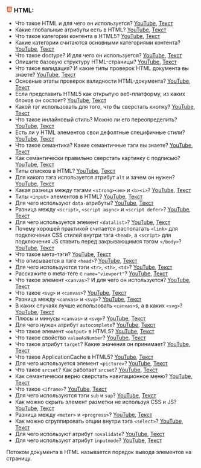 <h3>
  <img src="../../assets/HTML.png" width="16" height="16" />
  <span>HTML:</span>
</h3>

- Что такое HTML и для чего он используется? [YouTube](https://youtu.be/CjdCxxqObaM?t=39), [Текст](./questions/question_1.md)
- Какие глобальные атрибуты есть в HTML? [YouTube](https://youtu.be/trriSYNrHw4?t=360), [Текст](./questions/question_2.md)
- Что такое категории контента в HTML5? [YouTube](https://youtu.be/rWEsjNWBoIE?t=105), [Текст](./questions/question_3.md)
- Какие категории считаются основными категориями контента? [YouTube](https://youtu.be/rWEsjNWBoIE?t=167), [Текст](./questions/question_4.md)
- Что такое doctype? И для чего он используется? [YouTube](https://youtu.be/ycYp7CYOnO0?t=65), [Текст](./questions/question_5.md)
- Опишите базовую структуру HTML-страницы? [YouTube](https://youtu.be/ycYp7CYOnO0?t=103), [Текст](./questions/question_6.md)
- Что такое валидация? И какие типы проверок HTML документа вы знаете? [YouTube](https://youtu.be/G7hLwudGWL4?t=39), [Текст](./questions/question_7.md)
- Основные этапы проверок валидности HTML-документа? [YouTube](https://youtu.be/7TvS0iKR3_c?t=133), [Текст](./questions/question_8.md)
- Если представить HTML5 как открытую веб-платформу, из каких блоков он состоит? [YouTube](https://youtu.be/yvOXvZ8aEFo?t=28), [Текст](./questions/question_9.md)
- Какой тэг использовать для того, что бы сверстать кнопку? [YouTube](https://youtu.be/G7hLwudGWL4?t=96), [Текст](./questions/question_10.md)
- Что такое инлайновый стиль? Можно ли его переопределить? [YouTube](https://youtu.be/G7hLwudGWL4?t=155), [Текст](./questions/question_11.md)
- Есть ли у HTML элементов свои дефолтные специфичные стили? [YouTube](https://youtu.be/G7hLwudGWL4?t=181), [Текст](./questions/question_11.md)
- Что такое семантика? Какие семантичные тэги вы знаете? [YouTube](https://youtu.be/ycYp7CYOnO0?t=149), [Текст](./questions/question_13.md)
- Как семантически правильно сверстать картинку с подписью? [YouTube](https://youtu.be/1eIRTdgzHtw?t=67), [Текст](./questions/question_14.md)
- Типы списков в HTML? [YouTube](https://youtu.be/1eIRTdgzHtw?t=29), [Текст](./questions/question_15.md)
- Для какого тэга используется атрибут `alt` и зачем он нужен? [YouTube](https://youtu.be/G7hLwudGWL4?t=230), [Текст](./questions/question_16.md)
- Какая разница между тэгами `<strong><em>` и `<b><i>`? [YouTube](https://youtu.be/ycYp7CYOnO0?t=202), [Текст](./questions/question_17.md)
- Типы `<input>` элементов в HTML? [YouTube](https://youtu.be/CjdCxxqObaM?t=87), [Текст](./questions/question_18.md)
- Для чего используют `data-`атрибуты? [YouTube](https://youtu.be/rlWgI7AvV18?t=34), [Текст](./questions/question_19.md)
- Разница между `<script>`, `<script async>` и `<script defer>`? [YouTube](https://youtu.be/rlWgI7AvV18?t=77), [Текст](./questions/question_20.md)
- Для чего используется элемент `<datalist>`? [YouTube](https://youtu.be/rlWgI7AvV18?t=178), [Текст](./questions/question_21.md)
- Почему хорошей практикой считается располагать `<link>` для подключения CSS стилей внутри тэга `<head>`, а `<script>` для подключения JS ставить перед закрывающимся тэгом `</body>`? [YouTube](https://youtu.be/7TvS0iKR3_c?t=30), [Текст](./questions/question_22.md)
- Что такое мета-тэги? [YouTube](https://youtu.be/ngyOYuTrUk8?t=205), [Текст](./questions/question_23.md)
- Что описывается в тэге `<head>`? [YouTube](https://youtu.be/ngyOYuTrUk8?t=252), [Текст](./questions/question_24.md)
- Для чего используются тэги `<tr>`, `<th>`, `<td>`? [YouTube](https://youtu.be/ngyOYuTrUk8?t=306), [Текст](./questions/question_25.md)
- Расскажите о meta-теге с `name="viewport"`? [YouTube](https://youtu.be/rWEsjNWBoIE?t=36), [Текст](./questions/question_26.md)
- Что такое элемент `<canvas>`? И для чего он используется? [YouTube](https://youtu.be/CjdCxxqObaM?t=200), [Текст](./questions/question_27.md)
- Что такое `<svg>` и `<canvas>`? [YouTube](https://youtu.be/rWEsjNWBoIE?t=287), [Текст](./questions/question_28.md)
- Разница между `<canvas>` и `<svg>`? [YouTube](https://youtu.be/rWEsjNWBoIE?t=340), [Текст](./questions/question_29.md)
- В каких случаях лучше использовать `<canvas>`s, а в каких `<svg>`? [YouTube](https://youtu.be/rWEsjNWBoIE?t=390), [Текст](./questions/question_30.md)
- Плюсы и минусы `<canvas>` и `<svg>`? [YouTube](https://youtu.be/rWEsjNWBoIE?t=443), [Текст](./questions/question_31.md)
- Для чего нужен атрибут `autocomplete`? [YouTube](https://youtu.be/rWEsjNWBoIE?t=612), [Текст](./questions/question_32.md)
- Что такое элемент `<output>` в HTML5? [YouTube](https://youtu.be/rWEsjNWBoIE?t=669), [Текст](./questions/question_33.md)
- Что такое свойство `valueAsNumber`? [YouTube](https://youtu.be/rWEsjNWBoIE?t=717), [Текст](./questions/question_34.md)
- Что такое атрибут `target`? Какие значения он принимает? [YouTube](https://youtu.be/ovV8GhIkzBE?t=30), [Текст](./questions/question_35.md)
- Что такое ApplicationCache в HTML5? [YouTube](https://youtu.be/ovV8GhIkzBE?t=92), [Текст](./questions/question_36.md)
- Для чего используется элемент `<picture>`? [YouTube](https://youtu.be/70VnuTXi4Wk?t=189), [Текст](./questions/question_37.md)
- Что такое `srcset`? Как работает `srcset`? [YouTube](https://youtu.be/70VnuTXi4Wk?t=254), [Текст](./questions/question_38.md)
- Как  семантически верно сверстать навигационное меню? [YouTube](https://youtu.be/VYQl2GhbCUs?t=376), [Текст](./questions/question_39.md)
- Что такое `<iframe>`? [YouTube](https://youtu.be/VYQl2GhbCUs?t=415), [Текст](./questions/question_40.md)
- Для чего используются тэги `sub` и `sup`? [YouTube](https://youtu.be/VYQl2GhbCUs?t=491), [Текст](./questions/question_41.md)
- Как можно скрыть элемент разметки не используя CSS и JS? [YouTube](https://youtu.be/VYQl2GhbCUs?t=539), [Текст](./questions/question_42.md)
- Разница между `<meter>` и `<progress>`? [YouTube](https://youtu.be/VYQl2GhbCUs?t=608), [Текст](./questions/question_43.md)
- Как можно сгруппировать опции внутри тэга `<select>`? [YouTube](https://youtu.be/trriSYNrHw4?t=304), [Текст](./questions/question_44.md)
- Для чего используют атрибут `novalidate`? [YouTube](https://youtu.be/trriSYNrHw4?t=451), [Текст](./questions/question_45.md)
- Для чего используют атрибут `inputmode`? [YouTube](https://youtu.be/trriSYNrHw4?t=512), [Текст](./questions/question_46.md)

Потоком документа в HTML называется порядок вывода элементов на страницу.